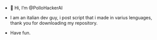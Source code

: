 - 👋 Hi, I’m @PolloHackerAI

- I am an italian dev guy, i post script that i made in varius lenguages, thank you for downloading my repository.
- Have fun.

